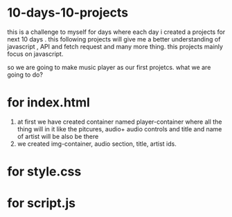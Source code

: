 # 10-days-10-projects
this is a challenge to myself for days where each day i created a projects for next 10 days . this following projects will give me a better understanding of javascript , API and fetch request and many more thing. this projects mainly focus on javascript.

so we are going to make music player as our first projetcs. 
what we are going to do?
# for index.html
 1. at first we have created container named player-container where all the thing will in it like the pitcures, audio+ audio controls and title and name of artist will be also be there 
 2. we created img-container, audio section, title, artist ids. 


# for style.css

# for script.js

